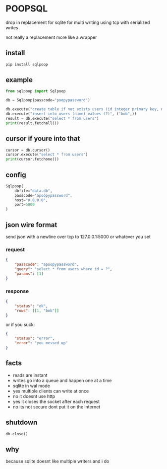 # POOPSQL

drop in replacement for sqlite for multi writing using tcp with serialized writes

not really a replacement more like a wrapper

## install

```bash
pip install sqlpoop
```

## example

```python
from sqlpoop import Sqlpoop

db = Sqlpoop(passcode="poopypassword")

db.execute("create table if not exists users (id integer primary key, name text)")
db.execute("insert into users (name) values (?)", ("bob",))
result = db.execute("select * from users")
print(result.fetchall())
```

## cursor if youre into that

```python
cursor = db.cursor()
cursor.execute("select * from users")
print(cursor.fetchone())
```

## config

```python
Sqlpoop(
    dbfile="data.db",
    passcode="apoopypassword",
    host="0.0.0.0",
    port=5000
)
```

## json wire format

send json with a newline over tcp to 127.0.0.1:5000 or whatever you set

### request

```json
{
    "passcode": "apoopypassword",
    "query": "select * from users where id = ?",
    "params": [1]
}
```

### response

```json
{
    "status": "ok",
    "rows": [[1, "bob"]]
}
```

or if you suck:

```json
{   
    "status": "error",
    "error": "you messed up"
}
```

## facts

- reads are instant
- writes go into a queue and happen one at a time
- sqlite in wal mode
- yes multiple clients can write at once
- no it doesnt use http
- yes it closes the socket after each request
- no its not secure dont put it on the internet

## shutdown

```python
db.close()
```

## why

because sqlite doesnt like multiple writers and i do